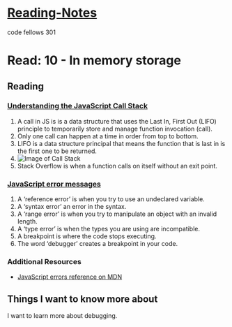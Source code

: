 # [Reading-Notes](https://alsosteve.github.io/reading-notes/)
code fellows 301

# Read: 10 - In memory storage

## Reading

### [Understanding the JavaScript Call Stack](https://www.freecodecamp.org/news/understanding-the-javascript-call-stack-861e41ae61d4/)
1. A call in JS is is a data structure that uses the Last In, First Out (LIFO) principle to temporarily store and manage function invocation (call).
2. Only one call can happen at a time in order from top to bottom.
3. LIFO is a data structure principal that means the function that is last in is the first one to be returned.
4. ![Image of Call Stack](https://miro.medium.com/max/1400/1*rJ2sh-q1deQGGGVG5gYyIQ.png)
5. Stack Overflow is when a function calls on itself without an exit point.

### [JavaScript error messages](https://codeburst.io/javascript-error-messages-debugging-d23f84f0ae7c)
1. A ‘reference error’ is when you try to use an undeclared variable.
2. A ‘syntax error’ an error in the syntax.
3. A ‘range error’ is when you try to manipulate an object with an invalid length.
4. A ‘type error’ is when the types you are using are incompatible.
5. A breakpoint is where the code stops executing.
6. The word ‘debugger’ creates a breakpoint in your code.

### Additional Resources
* [JavaScript errors reference on MDN](https://developer.mozilla.org/en-US/docs/Web/JavaScript/Reference/Errors)


## Things I want to know more about
I want to learn more about debugging.